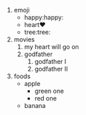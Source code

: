 1. emoji
    * happy:happy:
    * heart:heart:
    - tree:tree:
2. movies
    1. my heart will go on
    2. godfather
        1. godfather I
        2. godfather II
3. foods
    - apple
      - green one
      - red one
    - banana
